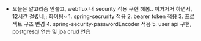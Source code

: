 * 오늘은 알고리즘 안풀고, webflux 내 security 적용 구현 해봄.. 이거저거 하면서, 12시간 걸렸네;; 화이팅~
        1. spring-secrurity 적용
        2. bearer token 적용
        3. 프로젝트 구조 변경
        4. spring-security-passwordEncoder 적용
        5. user api 구현, postgresql 연습 및 jpa crud 연습



